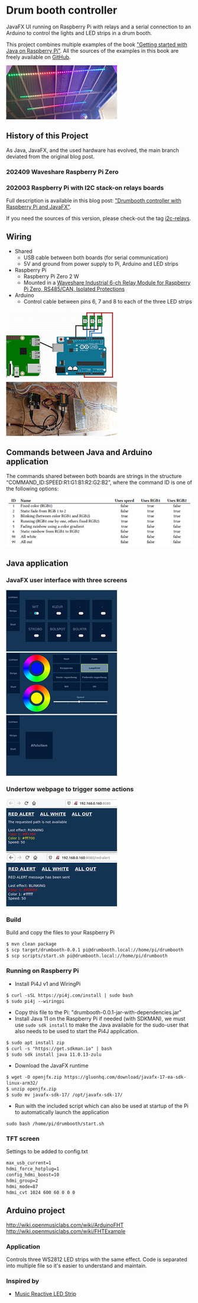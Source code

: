 # Drum booth controller

JavaFX UI running on Raspberry Pi with relays and a serial connection to an Arduino to control the lights and LED strips in a drum booth.

This project combines multiple examples of the book ["Getting started with Java on Raspberry Pi"](https://leanpub.com/gettingstartedwithjavaontheraspberrypi/). All the sources of the examples in this book are freely available on [GitHub](https://github.com/FDelporte/JavaOnRaspberryPi). 

![LED strips on the ceiling of the drum booth](images/ledstrips-rainbow-effect.jpg)

## History of this Project

As Java, JavaFX, and the used hardware has evolved, the main branch deviated from the original blog post.

### 202409 Waveshare Raspberry Pi Zero


### 202003 Raspberry Pi with I2C stack-on relays boards

Full description is available in this blog post: ["Drumbooth controller with Raspberry Pi and JavaFX"](https://webtechie.be/post/2020-03-30-drumbooth-controller-with-java-javafx-raspberrypi-arduino/).

If you need the sources of this version, please check-out the tag [i2c-relays](https://github.com/FDelporte/DrumBoothController/releases/tag/i2c-relays).

## Wiring

* Shared
  * USB cable between both boards (for serial communication)
  * 5V and ground from power supply to Pi, Arduino and LED strips
* Raspberry Pi
  * Raspberry Pi Zero 2 W
  * Mounted in a [Waveshare Industrial 6-ch Relay Module for Raspberry Pi Zero, RS485/CAN, Isolated Protections](https://www.waveshare.com/product/raspberry-pi/boards-kits/raspberry-pi-zero-2-w-cat/rpi-zero-relay.htm)
* Arduino
  * Control cable between pins 6, 7 and 8 to each of the three LED strips

![Wiring scheme](images/drumbooth-wiring.png)
![Installation](images/installation.jpg)

## Commands between Java and Arduino application

The commands shared between both boards are strings in the structure “COMMAND_ID:SPEED:R1:G1:B1:R2:G2:B2”, where the command ID is one of the following options:

![](images/led-effects.png)

## Java application

### JavaFX user interface with three screens

![Relays controller](images/screenshot-relays.png)
![LED strip controller](images/screenshot-ledstrips.png)
![Exit and shutdown](images/screenshot-exit.png)

### Undertow webpage to trigger some actions

![Web interface after selecting running light](images/web-running.png)
![eb interface after selecting "red alert"](images/web-redalert.png)

### Build

Build and copy the files to your Raspberry Pi

```shell
$ mvn clean package
$ scp target/drumbooth-0.0.1 pi@drumbooth.local://home/pi/drumbooth
$ scp scripts/start.sh pi@drumbooth.local://home/pi/drumbooth
```

### Running on Raspberry Pi

* Install Pi4J v1 and WiringPi

```shell
$ curl -sSL https://pi4j.com/install | sudo bash
$ sudo pi4j --wiringpi
```

* Copy this file to the Pi: "drumbooth-0.0.1-jar-with-dependencies.jar"
* Install Java 11 on the Raspberry Pi if needed (with SDKMAN), we must use `sudo sdk install` to make the Java available for the sudo-user that also needs to be used to start the Pi4J application.

```shell
$ sudo apt install zip
$ curl -s "https://get.sdkman.io" | bash
$ sudo sdk install java 11.0.13-zulu
```

* Download the JavaFX runtime

```shell
$ wget -O openjfx.zip https://gluonhq.com/download/javafx-17-ea-sdk-linux-arm32/
$ unzip openjfx.zip
$ sudo mv javafx-sdk-17/ /opt/javafx-sdk-17/
```

* Run with the included script which can also be used at startup of the Pi to automatically launch the application

```
sudo bash /home/pi/drumbooth/start.sh
```

### TFT screen


Settings to be added to config.txt

```text
max_usb_current=1
hdmi_force_hotplug=1
config_hdmi_boost=10
hdmi_group=2
hdmi_mode=87
hdmi_cvt 1024 600 60 0 0 0
```

## Arduino project

http://wiki.openmusiclabs.com/wiki/ArduinoFHT
http://wiki.openmusiclabs.com/wiki/FHTExample
	
### Application

Controls three WS2812 LED strips with the same effect. Code is separated into multiple file so it's easier to understand and maintain.

### Inspired by

* [Music Reactive LED Strip ](https://create.arduino.cc/projecthub/buzzandy/music-reactive-led-strip-5645ed)


